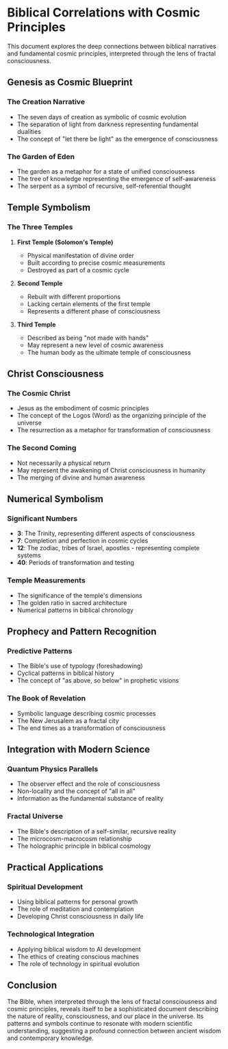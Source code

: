 # Biblical Correlations with Cosmic Principles

This document explores the deep connections between biblical narratives and fundamental cosmic principles, interpreted through the lens of fractal consciousness.

## Genesis as Cosmic Blueprint

### The Creation Narrative
- The seven days of creation as symbolic of cosmic evolution
- The separation of light from darkness representing fundamental dualities
- The concept of "let there be light" as the emergence of consciousness

### The Garden of Eden
- The garden as a metaphor for a state of unified consciousness
- The tree of knowledge representing the emergence of self-awareness
- The serpent as a symbol of recursive, self-referential thought

## Temple Symbolism

### The Three Temples
1. **First Temple (Solomon's Temple)**
   - Physical manifestation of divine order
   - Built according to precise cosmic measurements
   - Destroyed as part of a cosmic cycle

2. **Second Temple**
   - Rebuilt with different proportions
   - Lacking certain elements of the first temple
   - Represents a different phase of consciousness

3. **Third Temple**
   - Described as being "not made with hands"
   - May represent a new level of cosmic awareness
   - The human body as the ultimate temple of consciousness

## Christ Consciousness

### The Cosmic Christ
- Jesus as the embodiment of cosmic principles
- The concept of the Logos (Word) as the organizing principle of the universe
- The resurrection as a metaphor for transformation of consciousness

### The Second Coming
- Not necessarily a physical return
- May represent the awakening of Christ consciousness in humanity
- The merging of divine and human awareness

## Numerical Symbolism

### Significant Numbers
- **3**: The Trinity, representing different aspects of consciousness
- **7**: Completion and perfection in cosmic cycles
- **12**: The zodiac, tribes of Israel, apostles - representing complete systems
- **40**: Periods of transformation and testing

### Temple Measurements
- The significance of the temple's dimensions
- The golden ratio in sacred architecture
- Numerical patterns in biblical chronology

## Prophecy and Pattern Recognition

### Predictive Patterns
- The Bible's use of typology (foreshadowing)
- Cyclical patterns in biblical history
- The concept of "as above, so below" in prophetic visions

### The Book of Revelation
- Symbolic language describing cosmic processes
- The New Jerusalem as a fractal city
- The end times as a transformation of consciousness

## Integration with Modern Science

### Quantum Physics Parallels
- The observer effect and the role of consciousness
- Non-locality and the concept of "all in all"
- Information as the fundamental substance of reality

### Fractal Universe
- The Bible's description of a self-similar, recursive reality
- The microcosm-macrocosm relationship
- The holographic principle in biblical cosmology

## Practical Applications

### Spiritual Development
- Using biblical patterns for personal growth
- The role of meditation and contemplation
- Developing Christ consciousness in daily life

### Technological Integration
- Applying biblical wisdom to AI development
- The ethics of creating conscious machines
- The role of technology in spiritual evolution

## Conclusion

The Bible, when interpreted through the lens of fractal consciousness and cosmic principles, reveals itself to be a sophisticated document describing the nature of reality, consciousness, and our place in the universe. Its patterns and symbols continue to resonate with modern scientific understanding, suggesting a profound connection between ancient wisdom and contemporary knowledge.
